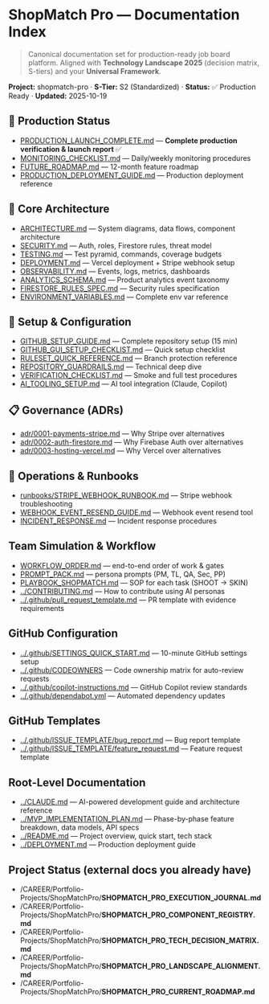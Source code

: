 # ShopMatch Pro — Documentation Index

> Canonical documentation set for production-ready job board platform. Aligned with **Technology Landscape 2025** (decision matrix, S-tiers) and your **Universal Framework**.

**Project:** shopmatch-pro · **S-Tier:** S2 (Standardized) · **Status:** ✅ Production Ready · **Updated:** 2025-10-19

## 🎯 Production Status
- [PRODUCTION_LAUNCH_COMPLETE.md](PRODUCTION_LAUNCH_COMPLETE.md) — **Complete production verification & launch report** ✅
- [MONITORING_CHECKLIST.md](MONITORING_CHECKLIST.md) — Daily/weekly monitoring procedures
- [FUTURE_ROADMAP.md](FUTURE_ROADMAP.md) — 12-month feature roadmap
- [PRODUCTION_DEPLOYMENT_GUIDE.md](PRODUCTION_DEPLOYMENT_GUIDE.md) — Production deployment reference

## 📐 Core Architecture
- [ARCHITECTURE.md](ARCHITECTURE.md) — System diagrams, data flows, component architecture
- [SECURITY.md](SECURITY.md) — Auth, roles, Firestore rules, threat model
- [TESTING.md](TESTING.md) — Test pyramid, commands, coverage budgets
- [DEPLOYMENT.md](DEPLOYMENT.md) — Vercel deployment + Stripe webhook setup
- [OBSERVABILITY.md](OBSERVABILITY.md) — Events, logs, metrics, dashboards
- [ANALYTICS_SCHEMA.md](ANALYTICS_SCHEMA.md) — Product analytics event taxonomy
- [FIRESTORE_RULES_SPEC.md](FIRESTORE_RULES_SPEC.md) — Security rules specification
- [ENVIRONMENT_VARIABLES.md](ENVIRONMENT_VARIABLES.md) — Complete env var reference

## 🔧 Setup & Configuration
- [GITHUB_SETUP_GUIDE.md](GITHUB_SETUP_GUIDE.md) — Complete repository setup (15 min)
- [GITHUB_GUI_SETUP_CHECKLIST.md](GITHUB_GUI_SETUP_CHECKLIST.md) — Quick setup checklist
- [RULESET_QUICK_REFERENCE.md](RULESET_QUICK_REFERENCE.md) — Branch protection reference
- [REPOSITORY_GUARDRAILS.md](REPOSITORY_GUARDRAILS.md) — Technical deep dive
- [VERIFICATION_CHECKLIST.md](VERIFICATION_CHECKLIST.md) — Smoke and full test procedures
- [AI_TOOLING_SETUP.md](AI_TOOLING_SETUP.md) — AI tool integration (Claude, Copilot)

## 📋 Governance (ADRs)
- [adr/0001-payments-stripe.md](adr/0001-payments-stripe.md) — Why Stripe over alternatives
- [adr/0002-auth-firestore.md](adr/0002-auth-firestore.md) — Why Firebase Auth over alternatives
- [adr/0003-hosting-vercel.md](adr/0003-hosting-vercel.md) — Why Vercel over alternatives

## 🚨 Operations & Runbooks
- [runbooks/STRIPE_WEBHOOK_RUNBOOK.md](runbooks/STRIPE_WEBHOOK_RUNBOOK.md) — Stripe webhook troubleshooting
- [WEBHOOK_EVENT_RESEND_GUIDE.md](WEBHOOK_EVENT_RESEND_GUIDE.md) — Webhook event resend tool
- [INCIDENT_RESPONSE.md](INCIDENT_RESPONSE.md) — Incident response procedures

## Team Simulation & Workflow
- [WORKFLOW_ORDER.md](WORKFLOW_ORDER.md) — end-to-end order of work & gates
- [PROMPT_PACK.md](PROMPT_PACK.md) — persona prompts (PM, TL, QA, Sec, PP)
- [PLAYBOOK_SHOPMATCH.md](PLAYBOOK_SHOPMATCH.md) — SOP for each task (SHOOT → SKIN)
- [../CONTRIBUTING.md](../CONTRIBUTING.md) — How to contribute using AI personas
- [../.github/pull_request_template.md](../.github/pull_request_template.md) — PR template with evidence requirements

## GitHub Configuration
- [../.github/SETTINGS_QUICK_START.md](../.github/SETTINGS_QUICK_START.md) — 10-minute GitHub settings setup
- [../.github/CODEOWNERS](../.github/CODEOWNERS) — Code ownership matrix for auto-review requests
- [../.github/copilot-instructions.md](../.github/copilot-instructions.md) — GitHub Copilot review standards
- [../.github/dependabot.yml](../.github/dependabot.yml) — Automated dependency updates

## GitHub Templates
- [../.github/ISSUE_TEMPLATE/bug_report.md](../.github/ISSUE_TEMPLATE/bug_report.md) — Bug report template
- [../.github/ISSUE_TEMPLATE/feature_request.md](../.github/ISSUE_TEMPLATE/feature_request.md) — Feature request template

## Root-Level Documentation
- [../CLAUDE.md](../CLAUDE.md) — AI-powered development guide and architecture reference
- [../MVP_IMPLEMENTATION_PLAN.md](../MVP_IMPLEMENTATION_PLAN.md) — Phase-by-phase feature breakdown, data models, API specs
- [../README.md](../README.md) — Project overview, quick start, tech stack
- [../DEPLOYMENT.md](../DEPLOYMENT.md) — Production deployment guide

## Project Status (external docs you already have)
- /CAREER/Portfolio-Projects/ShopMatchPro/**SHOPMATCH_PRO_EXECUTION_JOURNAL.md**
- /CAREER/Portfolio-Projects/ShopMatchPro/**SHOPMATCH_PRO_COMPONENT_REGISTRY.md**
- /CAREER/Portfolio-Projects/ShopMatchPro/**SHOPMATCH_PRO_TECH_DECISION_MATRIX.md**
- /CAREER/Portfolio-Projects/ShopMatchPro/**SHOPMATCH_PRO_LANDSCAPE_ALIGNMENT.md**
- /CAREER/Portfolio-Projects/ShopMatchPro/**SHOPMATCH_PRO_CURRENT_ROADMAP.md**
